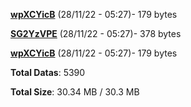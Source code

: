 [**wpXCYicB**](/data/wpXCYicB.txt) (28/11/22 - 05:27)- 179 bytes

[**SG2YzVPE**](/data/SG2YzVPE.txt) (28/11/22 - 05:27)- 378 bytes

[**wpXCYicB**](/data/wpXCYicB.txt) (28/11/22 - 05:27)- 179 bytes

**Total Datas**: 5390

**Total Size**: 30.34 MB / 30.3 MB